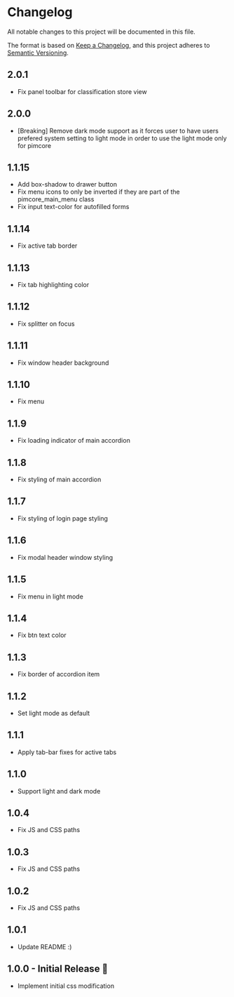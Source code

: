 # Changelog

All notable changes to this project will be documented in this file.

The format is based on [Keep a Changelog](https://keepachangelog.com/en/1.0.0/),
and this project adheres to [Semantic Versioning](https://semver.org/spec/v2.0.0.html).

## 2.0.1

-	Fix panel toolbar for classification store view

## 2.0.0

-	[Breaking] Remove dark mode support as it forces user to have users prefered system setting to light mode in order to use the light mode only for pimcore

## 1.1.15

-	Add box-shadow to drawer button
-   Fix menu icons to only be inverted if they are part of the pimcore_main_menu class
-   Fix input text-color for autofilled forms

## 1.1.14

-	Fix active tab border

## 1.1.13

-	Fix tab highlighting color

## 1.1.12

-	Fix splitter on focus

## 1.1.11

-	Fix window header background

## 1.1.10

-	Fix menu

## 1.1.9

-	Fix loading indicator of main accordion

## 1.1.8

-	Fix styling of main accordion

## 1.1.7

-	Fix styling of login page styling

## 1.1.6

-	Fix modal header window styling

## 1.1.5

-	Fix menu in light mode

## 1.1.4

-	Fix btn text color

## 1.1.3

-	Fix border of accordion item

## 1.1.2

-	Set light mode as default

## 1.1.1

-	Apply tab-bar fixes for active tabs

## 1.1.0

-	Support light and dark mode

## 1.0.4

-	Fix JS and CSS paths

## 1.0.3

-	Fix JS and CSS paths

## 1.0.2

-	Fix JS and CSS paths

## 1.0.1 

-	Update README :)

## 1.0.0 - Initial Release 🎉

-	Implement initial css modification
